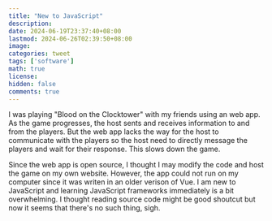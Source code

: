 ```yaml
---
title: "New to JavaScript"
description: 
date: 2024-06-19T23:37:40+08:00
lastmod: 2024-06-26T02:39:50+08:00
image: 
categories: tweet
tags: ['software']
math: true
license: 
hidden: false
comments: true
---
```


I was playing "Blood on the Clocktower" with my friends using an web app. As the game progresses, the host sents and receives information to and from the players. But the web app lacks the way for the host to communicate with the players so the host need to directly message the players and wait for their response. This slows down the game.

Since the web app is open source, I thought I may modify the code and host the game on my own website. However, the app could not run on my computer since it was writen in an older verison of Vue. I am new to JavaScript and learning JavaScript frameworks immediately is a bit overwhelming. I thought reading source code might be good shoutcut but now it seems that there's no such thing, sigh.

